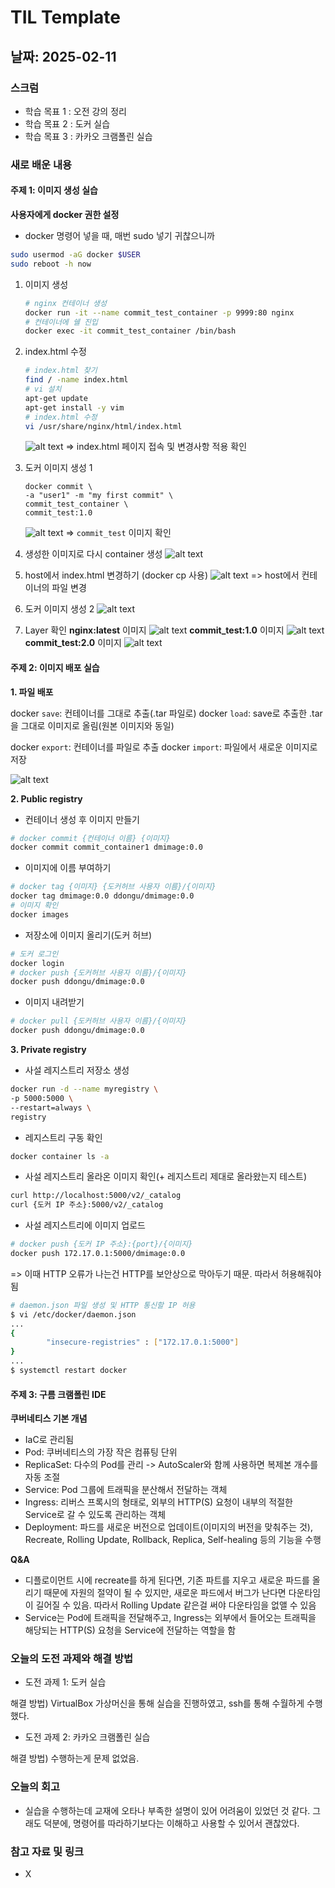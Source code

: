 # TIL Template

## 날짜: 2025-02-11

### 스크럼
- 학습 목표 1 : 오전 강의 정리
- 학습 목표 2 : 도커 실습
- 학습 목표 3 : 카카오 크램폴린 실습

### 새로 배운 내용
#### 주제 1: 이미지 생성 실습
**사용자에게 docker 권한 설정**
- docker 명령어 넣을 때, 매번 sudo 넣기 귀찮으니까
```bash
sudo usermod -aG docker $USER
sudo reboot -h now
```

1. 이미지 생성
	```bash
	# nginx 컨테이너 생성
	docker run -it --name commit_test_container -p 9999:80 nginx
	# 컨테이너에 쉘 진입
	docker exec -it commit_test_container /bin/bash
	```

2. index.html 수정
	```bash
	# index.html 찾기
	find / -name index.html
	# vi 설치
	apt-get update
	apt-get install -y vim
	# index.html 수정
	vi /usr/share/nginx/html/index.html
	```
	![alt text](./images/Pasted%20image%2020250211142531.png)
	=> index.html 페이지 접속 및 변경사항 적용 확인

3. 도커 이미지 생성 1
	```
	docker commit \
	-a "user1" -m "my first commit" \
	commit_test_container \
	commit_test:1.0
	```
	![alt text](./images/Pasted%20image%2020250211142754.png)
	=> `commit_test` 이미지 확인

4. 생성한 이미지로 다시 container 생성
	![alt text](./images/Pasted%20image%2020250211142955.png)

5. host에서 index.html 변경하기 (docker cp 사용)
	![alt text](./images/Pasted%20image%2020250211143243.png)
	=> host에서 컨테이너의 파일 변경

6. 도커 이미지 생성 2
	![alt text](./images/Pasted%20image%2020250211143439.png)

7. Layer 확인
	**nginx:latest** 이미지
	![alt text](./images/Pasted%20image%2020250211143648.png)
	**commit_test:1.0** 이미지
	![alt text](./images/Pasted%20image%2020250211143722.png)
	**commit_test:2.0** 이미지
	![alt text](./images/Pasted%20image%2020250211143731.png)



#### 주제 2: 이미지 배포 실습
**1. 파일 배포**

docker `save`: 컨테이너를 그대로 추출(.tar 파일로)
docker `load`: save로 추출한 .tar을 그대로 이미지로 올림(원본 이미지와 동일)

docker `export`: 컨테이너를 파일로 추출
docker `import`: 파일에서 새로운 이미지로 저장

![alt text](./images/Pasted%20image%2020250211223750.png)

**2. Public registry**

- 컨테이너 생성 후 이미지 만들기
```bash
# docker commit {컨테이너 이름} {이미지}
docker commit commit_container1 dmimage:0.0
```

- 이미지에 이름 부여하기
```bash
# docker tag {이미지} {도커허브 사용자 이름}/{이미지}
docker tag dmimage:0.0 ddongu/dmimage:0.0
# 이미지 확인
docker images
```

- 저장소에 이미지 올리기(도커 허브)
```bash
# 도커 로그인
docker login
# docker push {도커허브 사용자 이름}/{이미지}
docker push ddongu/dmimage:0.0
```

- 이미지 내려받기
```bash
# docker pull {도커허브 사용자 이름}/{이미지}
docker push ddongu/dmimage:0.0
```

**3. Private registry**

- 사설 레지스트리 저장소 생성
```bash
docker run -d --name myregistry \
-p 5000:5000 \
--restart=always \
registry
```

- 레지스트리 구동 확인
```bash
docker container ls -a
```

- 사설 레지스트리 올라온 이미지 확인(+ 레지스트리 제대로 올라왔는지 테스트)
```bash
curl http://localhost:5000/v2/_catalog
curl {도커 IP 주소}:5000/v2/_catalog
```

- 사설 레지스트리에 이미지 업로드
```bash
# docker push {도커 IP 주소}:{port}/{이미지}
docker push 172.17.0.1:5000/dmimage:0.0
```

=> 이때 HTTP 오류가 나는건 HTTP를 보안상으로 막아두기 때문. 따라서 허용해줘야 됨
```bash
# daemon.json 파일 생성 및 HTTP 통신할 IP 허용
$ vi /etc/docker/daemon.json
...
{
        "insecure-registries" : ["172.17.0.1:5000"]
}
...
$ systemctl restart docker
```

#### 주제 3: 구름 크램폴린 IDE
**쿠버네티스 기본 개념**
- IaC로 관리됨
- Pod: 쿠버네티스의 가장 작은 컴퓨팅 단위
- ReplicaSet: 다수의 Pod를 관리 -> AutoScaler와 함께 사용하면 복제본 개수를 자동 조절
- Service: Pod 그룹에 트래픽을 분산해서 전달하는 객체
- Ingress: 리버스 프록시의 형태로, 외부의 HTTP(S) 요청이 내부의 적절한 Service로 갈 수 있도록 관리하는 객체
- Deployment: 파드를 새로운 버전으로 업데이트(이미지의 버전을 맞춰주는 것), Recreate, Rolling Update, Rollback, Replica, Self-healing 등의 기능을 수행

**Q&A**
- 디플로이먼트 시에 recreate를 하게 된다면, 기존 파트를 지우고 새로운 파드를 올리기 때문에 자원의 절약이 될 수 있지만, 새로운 파드에서 버그가 난다면 다운타임이 길어질 수 있음. 따라서 Rolling Update 같은걸 써야 다운타임을 없앨 수 있음
- Service는 Pod에 트래픽을 전달해주고, Ingress는 외부에서 들어오는 트래픽을 해당되는 HTTP(S) 요청을 Service에 전달하는 역할을 함 

### 오늘의 도전 과제와 해결 방법
- 도전 과제 1: 도커 실습

해결 방법) VirtualBox 가상머신을 통해 실습을 진행하였고, ssh를 통해 수월하게 수행했다.

- 도전 과제 2: 카카오 크램폴린 실습

해결 방법) 수행하는게 문제 없었음.

### 오늘의 회고
- 실습을 수행하는데 교재에 오타나 부족한 설명이 있어 어려움이 있었던 것 같다. 그래도 덕분에, 명령어를 따라하기보다는 이해하고 사용할 수 있어서 괜찮았다.

### 참고 자료 및 링크
- X